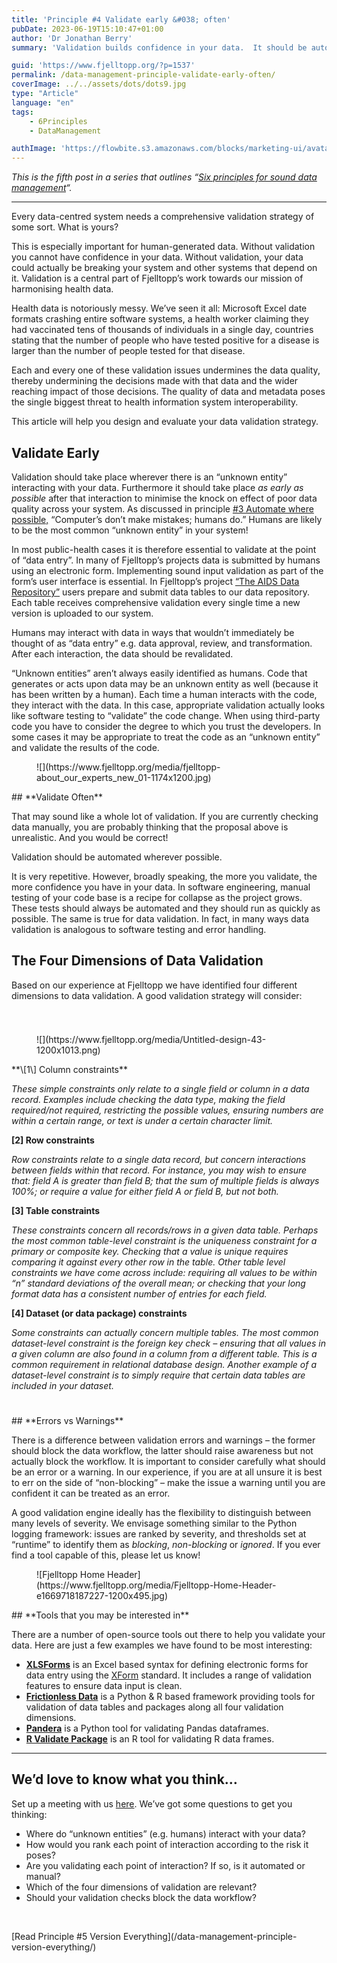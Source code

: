 ```yaml
---
title: 'Principle #4 Validate early &#038; often'
pubDate: 2023-06-19T15:10:47+01:00
author: 'Dr Jonathan Berry'
summary: 'Validation builds confidence in your data.  It should be automated and happen early in data workflows.'

guid: 'https://www.fjelltopp.org/?p=1537'
permalink: /data-management-principle-validate-early-often/
coverImage: ../../assets/dots/dots9.jpg
type: "Article"
language: "en"
tags:
    - 6Principles
    - DataManagement

authImage: 'https://flowbite.s3.amazonaws.com/blocks/marketing-ui/avatars/bonnie-green.png'
---
```


*This is the fifth post in a series that outlines “[Six principles for sound data management](/six-principles-of-sound-data-management/)“.*

---

Every data-centred system needs a comprehensive validation strategy of some sort. What is yours?

This is especially important for human-generated data. Without validation you cannot have confidence in your data. Without validation, your data could actually be breaking your system and other systems that depend on it. Validation is a central part of Fjelltopp’s work towards our mission of harmonising health data.

Health data is notoriously messy. We’ve seen it all: Microsoft Excel date formats crashing entire software systems, a health worker claiming they had vaccinated tens of thousands of individuals in a single day, countries stating that the number of people who have tested positive for a disease is larger than the number of people tested for that disease.

Each and every one of these validation issues undermines the data quality, thereby undermining the decisions made with that data and the wider reaching impact of those decisions. The quality of data and metadata poses the single biggest threat to health information system interoperability.

This article will help you design and evaluate your data validation strategy.

## **Validate Early**

Validation should take place wherever there is an “unknown entity” interacting with your data. Furthermore it should take place *as early as possible* after that interaction to minimise the knock on effect of poor data quality across your system. As discussed in principle [\#3 Automate where possible,](https://www.fjelltopp.org/data-management-principles-3-automate-wherever-possible/) “Computer’s don’t make mistakes; humans do.” Humans are likely to be the most common “unknown entity” in your system!

In most public-health cases it is therefore essential to validate at the point of “data entry”. In many of Fjelltopp’s projects data is submitted by humans using an electronic form. Implementing sound input validation as part of the form’s user interface is essential. In Fjelltopp’s project [“The AIDS Data Repository”](https://www.fjelltopp.org/project/the-aids-data-repository-for-unaids-geneva/) users prepare and submit data tables to our data repository. Each table receives comprehensive validation every single time a new version is uploaded to our system.

<div class="wp-block-media-text alignwide has-media-on-the-right is-stacked-on-mobile is-image-fill" style="grid-template-columns:auto 37%"><div class="wp-block-media-text__content">Humans may interact with data in ways that wouldn’t immediately be thought of as “data entry” e.g. data approval, review, and transformation. After each interaction, the data should be revalidated.

“Unknown entities” aren’t always easily identified as humans. Code that generates or acts upon data may be an unknown entity as well (because it has been written by a human). Each time a human interacts with the code, they interact with the data. In this case, appropriate validation actually looks like software testing to “validate” the code change. When using third-party code you have to consider the degree to which you trust the developers. In some cases it may be appropriate to treat the code as an “unknown entity” and validate the results of the code.

</div><figure class="wp-block-media-text__media" style="background-image:url(https://www.fjelltopp.org/media/fjelltopp-about_our_experts_new_01-1174x1200.jpg);background-position:50% 50%">![](https://www.fjelltopp.org/media/fjelltopp-about_our_experts_new_01-1174x1200.jpg)</figure></div>## **Validate Often**

That may sound like a whole lot of validation. If you are currently checking data manually, you are probably thinking that the proposal above is unrealistic. And you would be correct!

Validation should be automated wherever possible.

It is very repetitive. However, broadly speaking, the more you validate, the more confidence you have in your data. In software engineering, manual testing of your code base is a recipe for collapse as the project grows. These tests should always be automated and they should run as quickly as possible. The same is true for data validation. In fact, in many ways data validation is analogous to software testing and error handling.

## **The Four Dimensions of Data Validation**

Based on our experience at Fjelltopp we have identified four different dimensions to data validation. A good validation strategy will consider:

<div aria-hidden="true" class="wp-block-spacer" style="height:25px"></div><div class="wp-block-media-text alignwide is-stacked-on-mobile is-image-fill" style="grid-template-columns:30% auto"><figure class="wp-block-media-text__media" style="background-image:url(https://www.fjelltopp.org/media/Untitled-design-43-1200x1013.png);background-position:50% 50%">![](https://www.fjelltopp.org/media/Untitled-design-43-1200x1013.png)</figure><div class="wp-block-media-text__content">**\[1\] Column constraints**

*These simple constraints only relate to a single field or column in a data record. Examples include checking the data type, making the field required/not required, restricting the possible values, ensuring numbers are within a certain range, or text is under a certain character limit.*

**\[2\] Row constraints**

*Row constraints relate to a single data record, but concern interactions between fields within that record. For instance, you may wish to ensure that: field A is greater than field B; that the sum of multiple fields is always 100%; or require a value for either field A or field B, but not both.*

**\[3\] Table constraints**

*These constraints concern all records/rows in a given data table. Perhaps the most common table-level constraint is the uniqueness constraint for a primary or composite key. Checking that a value is unique requires comparing it against every other row in the table. Other table level constraints we have come across include: requiring all values to be within “n” standard deviations of the overall mean; or checking that your long format data has a consistent number of entries for each field.*

**\[4\] Dataset (or data package) constraints**

*Some constraints can actually concern multiple tables. The most common dataset-level constraint is the foreign key check – ensuring that all values in a given column are also found in a column from a different table. This is a common requirement in relational database design. Another example of a dataset-level constraint is to simply require that certain data tables are included in your dataset.*

</div></div><div aria-hidden="true" class="wp-block-spacer" style="height:25px"></div>## **Errors vs Warnings**

There is a difference between validation errors and warnings – the former should block the data workflow, the latter should raise awareness but not actually block the workflow. It is important to consider carefully what should be an error or a warning. In our experience, if you are at all unsure it is best to err on the side of “non-blocking” – make the issue a warning until you are confident it can be treated as an error.

A good validation engine ideally has the flexibility to distinguish between many levels of severity. We envisage something similar to the Python logging framework: issues are ranked by severity, and thresholds set at “runtime” to identify them as *blocking*, *non-blocking* or *ignored*. If you ever find a tool capable of this, please let us know!

<figure class="wp-block-image size-large">![Fjelltopp Home Header](https://www.fjelltopp.org/media/Fjelltopp-Home-Header-e1669718187227-1200x495.jpg)</figure>## **Tools that you may be interested in**

There are a number of open-source tools out there to help you validate your data. Here are just a few examples we have found to be most interesting:

- [**XLSForms**](https://xlsform.org/en/) is an Excel based syntax for defining electronic forms for data entry using the [XForm](https://www.w3.org/TR/xforms11/) standard. It includes a range of validation features to ensure data input is clean.
- **[Frictionless Data](https://frictionlessdata.io/)** is a Python &amp; R based framework providing tools for validation of data tables and packages along all four validation dimensions.
- **[Pandera](https://pandera.readthedocs.io/en/stable/)** is a Python tool for validating Pandas dataframes.
- **[R Validate Package](https://cran.r-project.org/web/packages/validate/index.html)** is an R tool for validating R data frames.

---

## We’d love to know what you think…

Set up a meeting with us [here](https://docs.google.com/forms/d/e/1FAIpQLSdzzKi5MGz4I45KUxFhOfdwXAr9gNzWs5CRi9REblm3LVI0Hg/viewform). We’ve got some questions to get you thinking:

- Where do “unknown entities” (e.g. humans) interact with your data?
- How would you rank each point of interaction according to the risk it poses?
- Are you validating each point of interaction? If so, is it automated or manual?
- Which of the four dimensions of validation are relevant?
- Should your validation checks block the data workflow?

<div aria-hidden="true" class="wp-block-spacer" style="height:31px"></div><div class="wp-block-buttons is-content-justification-center is-layout-flex wp-container-core-buttons-is-layout-5 wp-block-buttons-is-layout-flex"><div class="wp-block-button">[Read Principle #5 Version Everything](/data-management-principle-version-everything/)</div></div><div aria-hidden="true" class="wp-block-spacer" style="height:29px"></div>
